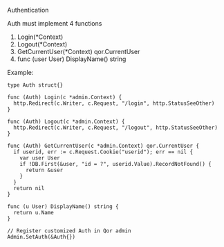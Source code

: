 Authentication

Auth must implement 4 functions

1. Login(*Context)
2. Logout(*Context)
3. GetCurrentUser(*Context) qor.CurrentUser
4. func (user User) DisplayName() string

Example:

    type Auth struct{}

    func (Auth) Login(c *admin.Context) {
      http.Redirect(c.Writer, c.Request, "/login", http.StatusSeeOther)
    }

    func (Auth) Logout(c *admin.Context) {
      http.Redirect(c.Writer, c.Request, "/logout", http.StatusSeeOther)
    }

    func (Auth) GetCurrentUser(c *admin.Context) qor.CurrentUser {
      if userid, err := c.Request.Cookie("userid"); err == nil {
        var user User
        if !DB.First(&user, "id = ?", userid.Value).RecordNotFound() {
          return &user
        }
      }
      return nil
    }

    func (u User) DisplayName() string {
      return u.Name
    }

    // Register customized Auth in Qor admin
    Admin.SetAuth(&Auth{})
